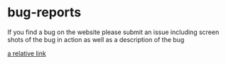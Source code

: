 # bug-reports
If you find a bug on the website please submit an issue including screen shots of the bug in action as well as a description of the bug


[a relative link](other_file.md)
